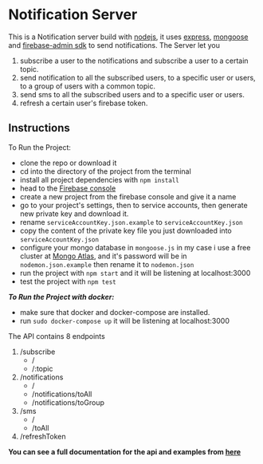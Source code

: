 # Notification Server

This is a Notification server build with [nodejs](https://nodejs.org/en/), it uses [express](https://expressjs.com/), [mongoose](https://mongoosejs.com/) and [firebase-admin sdk](https://firebase.google.com/docs/admin/setup) to send notifications. The Server let you 
1. subscribe a user to the notifications and subscribe a user to a certain topic. 
2. send notification to all the subscribed users, to a specific user or users, to a group of users with a common topic. 
3. send sms to all the subscribed users and to a specific user or users. 
4. refresh a certain user's firebase token.

## Instructions

To Run the Project:
* clone the repo or download it
* cd into the directory of the project from the terminal
* install all project dependencies with `npm install`
* head to the [Firebase console](https://console.firebase.google.com/u/0/)
* create a new project from the firebase console and give it a name
* go to your project's settings, then to service accounts, then generate new private key and download it.
* rename `serviceAccountKey.json.example` to `serviceAccountKey.json`
* copy the content of the private key file you just downloaded into `serviceAccountKey.json`
* configure your mongo database in `mongoose.js` in my case i use a free cluster at [Mongo Atlas](https://www.mongodb.com/cloud/atlas), and it's password will be in `nodemon.json.example` then rename it to `nodemon.json`
* run the project with `npm start` and it will be listening at localhost:3000
* test the project with `npm test`

***To Run the Project with docker:***
* make sure that docker and docker-compose are installed.
* run `sudo docker-compose up` it will be listening at localhost:3000

The API contains 8 endpoints 
  1. /subscribe
     * /
     * /:topic
  2. /notifications
     * /
     * /notifications/toAll
     * /notifications/toGroup
  3. /sms
     * /
     * /toAll
  4. /refreshToken
  
**You can see a full documentation for the api and examples from [here](https://documenter.getpostman.com/view/3845720/S1Lwy7kT)**

